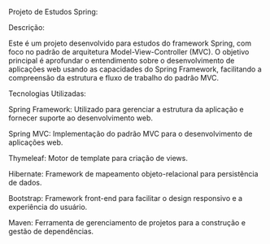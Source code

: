 Projeto de Estudos Spring:

Descrição:

Este é um projeto desenvolvido para estudos do framework Spring, com foco no padrão de arquitetura Model-View-Controller (MVC). O objetivo principal é aprofundar o entendimento sobre o desenvolvimento de aplicações web usando as capacidades do Spring Framework, facilitando a compreensão da estrutura e fluxo de trabalho do padrão MVC.

Tecnologias Utilizadas:

Spring Framework: Utilizado para gerenciar a estrutura da aplicação e fornecer suporte ao desenvolvimento web.

Spring MVC: Implementação do padrão MVC para o desenvolvimento de aplicações web.

Thymeleaf: Motor de template para criação de views.

Hibernate: Framework de mapeamento objeto-relacional para persistência de dados.

Bootstrap: Framework front-end para facilitar o design responsivo e a experiência do usuário.

Maven: Ferramenta de gerenciamento de projetos para a construção e gestão de dependências.